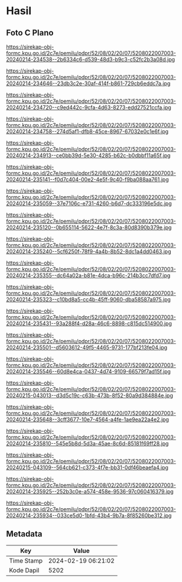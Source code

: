 # Hasil

## Foto C Plano

https://sirekap-obj-formc.kpu.go.id/2c7e/pemilu/pdpr/52/08/02/20/07/5208022007003-20240214-234538--2b6334c6-d539-48d3-b9c3-c52fc2b3a08d.jpg

https://sirekap-obj-formc.kpu.go.id/2c7e/pemilu/pdpr/52/08/02/20/07/5208022007003-20240214-234646--23db3c2e-30af-414f-b861-729cb6eddc7a.jpg

https://sirekap-obj-formc.kpu.go.id/2c7e/pemilu/pdpr/52/08/02/20/07/5208022007003-20240214-234720--c9ed442c-9cfa-4d63-8273-edd27521ccfa.jpg

https://sirekap-obj-formc.kpu.go.id/2c7e/pemilu/pdpr/52/08/02/20/07/5208022007003-20240214-234758--274d5af1-dfb8-45ce-8967-67032e0c1e6f.jpg

https://sirekap-obj-formc.kpu.go.id/2c7e/pemilu/pdpr/52/08/02/20/07/5208022007003-20240214-234913--ce0bb39d-5e30-4285-b62c-b0dbbf11a65f.jpg

https://sirekap-obj-formc.kpu.go.id/2c7e/pemilu/pdpr/52/08/02/20/07/5208022007003-20240214-235141--f0d7c404-00e2-4e5f-9c40-f9ba088aa761.jpg

https://sirekap-obj-formc.kpu.go.id/2c7e/pemilu/pdpr/52/08/02/20/07/5208022007003-20240214-235059--37e7106c-e731-4260-b6d7-dc333196e5dc.jpg

https://sirekap-obj-formc.kpu.go.id/2c7e/pemilu/pdpr/52/08/02/20/07/5208022007003-20240214-235120--0b655114-5622-4e7f-8c3a-80d8390b379e.jpg

https://sirekap-obj-formc.kpu.go.id/2c7e/pemilu/pdpr/52/08/02/20/07/5208022007003-20240214-235240--5cf6250f-78f9-4a4b-8b52-8dc1a4dd0463.jpg

https://sirekap-obj-formc.kpu.go.id/2c7e/pemilu/pdpr/52/08/02/20/07/5208022007003-20240214-235355--dc64a02a-b81e-4dca-b96c-214b3cc7dfd7.jpg

https://sirekap-obj-formc.kpu.go.id/2c7e/pemilu/pdpr/52/08/02/20/07/5208022007003-20240214-235323--c10bd8a5-cc4b-45ff-9060-dba58587a975.jpg

https://sirekap-obj-formc.kpu.go.id/2c7e/pemilu/pdpr/52/08/02/20/07/5208022007003-20240214-235431--93a288f4-d28a-46c6-8898-c815dc514900.jpg

https://sirekap-obj-formc.kpu.go.id/2c7e/pemilu/pdpr/52/08/02/20/07/5208022007003-20240214-235501--d5603612-49f5-4465-9731-177bf213fe04.jpg

https://sirekap-obj-formc.kpu.go.id/2c7e/pemilu/pdpr/52/08/02/20/07/5208022007003-20240214-235546--60d8e4ca-0437-4d74-9109-66579f7ad15f.jpg

https://sirekap-obj-formc.kpu.go.id/2c7e/pemilu/pdpr/52/08/02/20/07/5208022007003-20240215-043013--d3d5c19c-c63b-473b-8f52-80a9d384884e.jpg

https://sirekap-obj-formc.kpu.go.id/2c7e/pemilu/pdpr/52/08/02/20/07/5208022007003-20240214-235648--3cff3677-10e7-4564-a4fe-1ae9ea22a4e2.jpg

https://sirekap-obj-formc.kpu.go.id/2c7e/pemilu/pdpr/52/08/02/20/07/5208022007003-20240214-235810--545e5b8d-5d3a-45ae-8c6d-85181f69ff28.jpg

https://sirekap-obj-formc.kpu.go.id/2c7e/pemilu/pdpr/52/08/02/20/07/5208022007003-20240215-043109--564cb621-c373-4f7e-bb31-0df46beaefa4.jpg

https://sirekap-obj-formc.kpu.go.id/2c7e/pemilu/pdpr/52/08/02/20/07/5208022007003-20240214-235925--252b3c0e-a574-458e-9536-97c060416379.jpg

https://sirekap-obj-formc.kpu.go.id/2c7e/pemilu/pdpr/52/08/02/20/07/5208022007003-20240214-235934--033ce5d0-1bfd-43b4-9b7a-8f85260be312.jpg


## Metadata

| Key        | Value               |
| ---------- | ------------------- |
| Time Stamp | 2024-02-19 06:21:02 |
| Kode Dapil | 5202                |




